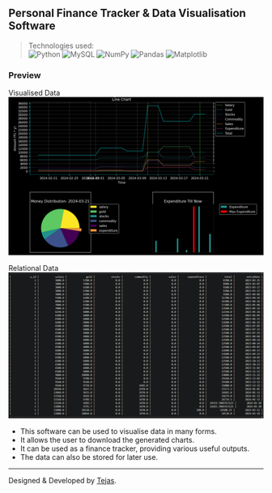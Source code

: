 ## Personal Finance Tracker & Data Visualisation Software

>Technologies used:<br/>
![Python](https://img.shields.io/badge/Python-FFD43B?style=for-the-badge&logo=python&logoColor=blue)
![MySQL](https://img.shields.io/badge/MySQL-005C84?style=for-the-badge&logo=mysql&logoColor=white) 
![NumPy](https://img.shields.io/badge/numpy-%23013243.svg?style=for-the-badge&logo=numpy&logoColor=white)
![Pandas](https://img.shields.io/badge/pandas-%23150458.svg?style=for-the-badge&logo=pandas&logoColor=white)
![Matplotlib](https://img.shields.io/badge/Matplotlib-%2311557c.svg?style=for-the-badge&logo=Matplotlib&logoColor=white)

### Preview

Visualised Data
![](preview.png)

Relational Data
![](data.png)

- This software can be used to visualise data in many forms.
- It allows the user to download the generated charts.
- It can be used as a finance tracker, providing various useful outputs.
- The data can also be stored for later use.

---

Designed & Developed by [Tejas](https://github.com/multiverseweb).
